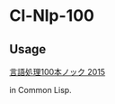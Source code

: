 # Cl-Nlp-100

## Usage

[言語処理100本ノック 2015](http://www.cl.ecei.tohoku.ac.jp/nlp100/)

in Common Lisp.
